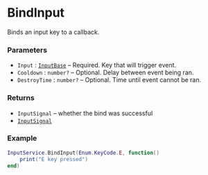 # BindInput

Binds an input key to a callback.

### Parameters
- `Input` : [`InputBase`](#/Types/InputBase)  – Required. Key that will trigger event.
- `Cooldown` : `number?` – Optional. Delay between event being ran.
- `DestroyTime` : `number?` – Optional. Time until event cannot be ran.

### Returns
- `InputSignal` – whether the bind was successful
- [`InputSignal`](#/Types/InputSignal)

### Example
```lua
InputService.BindInput(Enum.KeyCode.E, function()
    print("E key pressed")
end)
